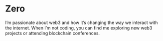 # Zero
I’m passionate about web3 and how it’s changing the way we interact with the internet. When I’m not coding, you can find me exploring new web3 projects or attending blockchain conferences.
